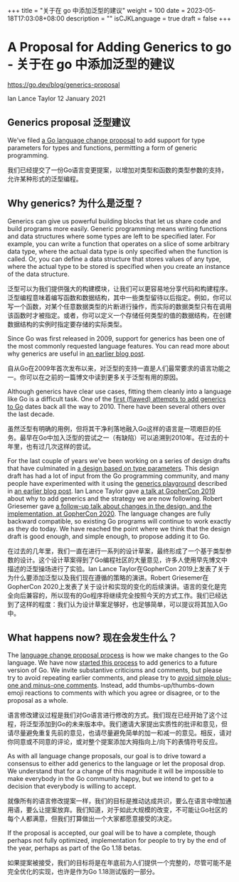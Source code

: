 +++
title = "关于在 go 中添加泛型的建议"
weight = 100
date = 2023-05-18T17:03:08+08:00
description = ""
isCJKLanguage = true
draft = false
+++

# A Proposal for Adding Generics to go - 关于在 go 中添加泛型的建议

https://go.dev/blog/generics-proposal

Ian Lance Taylor
12 January 2021

## Generics proposal 泛型建议

We’ve filed [a Go language change proposal](https://go.dev/issue/43651) to add support for type parameters for types and functions, permitting a form of generic programming.

我们已经提交了一份Go语言变更提案，以增加对类型和函数的类型参数的支持，允许某种形式的泛型编程。

## Why generics? 为什么是泛型？

Generics can give us powerful building blocks that let us share code and build programs more easily. Generic programming means writing functions and data structures where some types are left to be specified later. For example, you can write a function that operates on a slice of some arbitrary data type, where the actual data type is only specified when the function is called. Or, you can define a data structure that stores values of any type, where the actual type to be stored is specified when you create an instance of the data structure.

泛型可以为我们提供强大的构建模块，让我们可以更容易地分享代码和构建程序。泛型编程意味着编写函数和数据结构，其中一些类型留待以后指定。例如，你可以写一个函数，对某个任意数据类型的片断进行操作，而实际的数据类型只有在调用该函数时才被指定。或者，你可以定义一个存储任何类型的值的数据结构，在创建数据结构的实例时指定要存储的实际类型。

Since Go was first released in 2009, support for generics has been one of the most commonly requested language features. You can read more about why generics are useful in [an earlier blog post](https://blog.golang.org/why-generics).

自从Go在2009年首次发布以来，对泛型的支持一直是人们最常要求的语言功能之一。你可以在之前的一篇博文中读到更多关于泛型有用的原因。

Although generics have clear use cases, fitting them cleanly into a language like Go is a difficult task. One of the [first (flawed) attempts to add generics to Go](https://go.dev/design/15292/2010-06-type-functions) dates back all the way to 2010. There have been several others over the last decade.

虽然泛型有明确的用例，但将其干净利落地融入Go这样的语言是一项艰巨的任务。最早在Go中加入泛型的尝试之一（有缺陷）可以追溯到2010年。在过去的十年里，也有过几次这样的尝试。

For the last couple of years we’ve been working on a series of design drafts that have culminated in [a design based on type parameters](https://go.dev/design/go2draft-type-parameters). This design draft has had a lot of input from the Go programming community, and many people have experimented with it using the [generics playground](https://go2goplay.golang.org/) described in [an earlier blog post](https://blog.golang.org/generics-next-step). Ian Lance Taylor gave [a talk at GopherCon 2019](https://www.youtube.com/watch?v=WzgLqE-3IhY) about why to add generics and the strategy we are now following. Robert Griesemer gave [a follow-up talk about changes in the design, and the implementation, at GopherCon 2020](https://www.youtube.com/watch?v=TborQFPY2IM). The language changes are fully backward compatible, so existing Go programs will continue to work exactly as they do today. We have reached the point where we think that the design draft is good enough, and simple enough, to propose adding it to Go.

在过去的几年里，我们一直在进行一系列的设计草案，最终形成了一个基于类型参数的设计。这个设计草案得到了Go编程社区的大量意见，许多人使用早先博文中描述的泛型操场进行了实验。Ian Lance Taylor在GopherCon 2019上发表了关于为什么要添加泛型以及我们现在遵循的策略的演讲。Robert Griesemer在GopherCon 2020上发表了关于设计和实现的变化的后续演讲。语言的变化是完全向后兼容的，所以现有的Go程序将继续完全按照今天的方式工作。我们已经达到了这样的程度：我们认为设计草案足够好，也足够简单，可以提议将其加入Go中。

## What happens now? 现在会发生什么？

The [language change proposal process](https://go.dev/s/proposal) is how we make changes to the Go language. We have now [started this process](https://go.dev/issue/43651) to add generics to a future version of Go. We invite substantive criticisms and comments, but please try to avoid repeating earlier comments, and please try to [avoid simple plus-one and minus-one comments](https://go.dev/wiki/NoPlusOne). Instead, add thumbs-up/thumbs-down emoji reactions to comments with which you agree or disagree, or to the proposal as a whole.

语言修改建议过程是我们对Go语言进行修改的方式。我们现在已经开始了这个过程，将泛型添加到Go的未来版本中。我们邀请大家提出实质性的批评和意见，但请尽量避免重复先前的意见，也请尽量避免简单的加一和减一的意见。相反，请对你同意或不同意的评论，或对整个提案添加大拇指向上/向下的表情符号反应。

As with all language change proposals, our goal is to drive toward a consensus to either add generics to the language or let the proposal drop. We understand that for a change of this magnitude it will be impossible to make everybody in the Go community happy, but we intend to get to a decision that everybody is willing to accept.

就像所有的语言修改提案一样，我们的目标是推动达成共识，要么在语言中增加通用语，要么让提案放弃。我们知道，对于如此大规模的改变，不可能让Go社区的每个人都满意，但我们打算做出一个大家都愿意接受的决定。

If the proposal is accepted, our goal will be to have a complete, though perhaps not fully optimized, implementation for people to try by the end of the year, perhaps as part of the Go 1.18 betas.

如果提案被接受，我们的目标将是在年底前为人们提供一个完整的，尽管可能不是完全优化的实现，也许是作为Go 1.18测试版的一部分。
